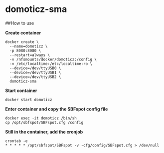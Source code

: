 domoticz-sma
======

##How to use

**Create container**
```
docker create \
  --name=domoticz \
  -p 8080:8080 \
  --restart=always \
  -v /nfsmounts/docker/domoticz:/config \
  -v /etc/localtime:/etc/localtime:ro \
  --device=/dev/ttyUSB0 \
  --device=/dev/ttyUSB1 \
  --device=/dev/ttyUSB2 \
  domoticz-sma
```

**Start container**
```
docker start domoticz
```

**Enter container and copy the SBFspot config file**
```
docker exec -it domoticz /bin/sh
cp /opt/sbfspot/SBFspot.cfg /config
```

**Still in the container, add the cronjob**
```
crontab -e
* * * * * /opt/sbfspot/SBFspot -v -cfg/config/SBFspot.cfg > /dev/null
```
